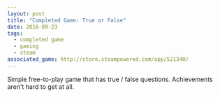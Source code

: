 ```yaml
---
layout: post
title: "Completed Game: True or False"
date: 2016-09-23
tags:
  - completed game
  - gaming
  - steam
associated_game: http://store.steampowered.com/app/521340/
---
```


Simple free-to-play game that has true / false questions.
Achievements aren't hard to get at all.